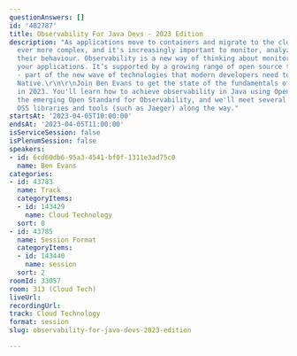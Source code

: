 ```yaml
---
questionAnswers: []
id: '402787'
title: Observability For Java Devs - 2023 Edition
description: "As applications move to containers and migrate to the cloud, they become
  ever more complex, and it's increasingly important to monitor, analyze, and diagnose
  their behaviour. Observability is a new way of thinking about monitoring and understanding
  your applications. It’s supported by a growing range of open source tools and standards
  - part of the new wave of technologies that modern developers need to go fully Cloud
  Native.\r\n\r\nJoin Ben Evans to get the state of the fundamentals of Observability
  in 2023. You'll learn how to achieve observability in Java using OpenTelemetry,
  the emerging Open Standard for Observability, and we'll meet several other related
  OSS libraries and tools (such as Jaeger) along the way."
startsAt: '2023-04-05T10:00:00'
endsAt: '2023-04-05T11:00:00'
isServiceSession: false
isPlenumSession: false
speakers:
- id: 6cd60db6-95a3-4541-bf0f-1311e3ad75c0
  name: Ben Evans
categories:
- id: 43783
  name: Track
  categoryItems:
  - id: 143429
    name: Cloud Technology
  sort: 0
- id: 43785
  name: Session Format
  categoryItems:
  - id: 143440
    name: session
  sort: 2
roomId: 33057
room: 313 (Cloud Tech)
liveUrl: 
recordingUrl: 
track: Cloud Technology
format: session
slug: observability-for-java-devs-2023-edition

---
```

